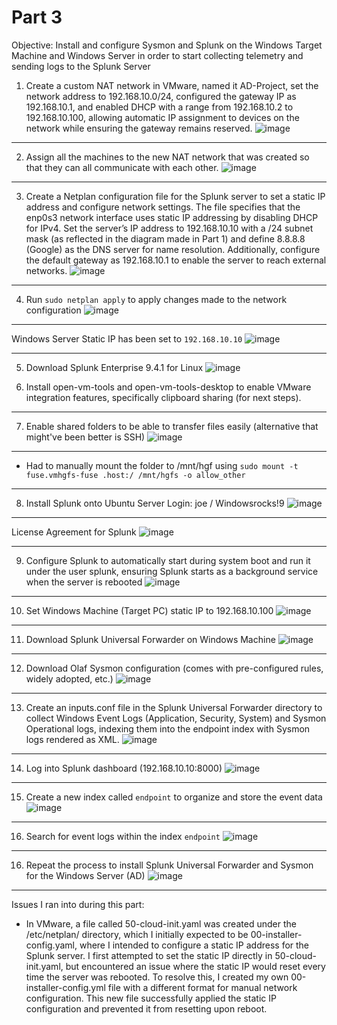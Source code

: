 # Part 3
Objective: Install and configure Sysmon and Splunk on the Windows Target Machine and Windows Server in order to start collecting telemetry and sending logs to the Splunk Server


1. Create a custom NAT network in VMware, named it AD-Project, set the network address to 192.168.10.0/24, configured the gateway IP as 192.168.10.1, and enabled DHCP with a range from 192.168.10.2 to 192.168.10.100, allowing automatic IP assignment to devices on the network while ensuring the gateway remains reserved.
![image](https://github.com/user-attachments/assets/49254983-3da1-4af9-9c4c-cd06bcfef5a6)

---
2. Assign all the machines to the new NAT network that was created so that they can all communicate with each other.
![image](https://github.com/user-attachments/assets/8980db4f-d108-435e-8f67-21c35f01ed40)

---
3. Create a Netplan configuration file for the Splunk server to set a static IP address and configure network settings. The file specifies that the enp0s3 network interface uses static IP addressing by disabling DHCP for IPv4. Set the server’s IP address to 192.168.10.10 with a /24 subnet mask (as reflected in the diagram made in Part 1) and define 8.8.8.8 (Google) as the DNS server for name resolution. Additionally, configure the default gateway as 192.168.10.1 to enable the server to reach external networks.
![image](https://github.com/user-attachments/assets/1e229fdc-d166-42c1-adac-797726425f42)

---
4. Run `sudo netplan apply` to apply changes made to the network configuration
![image](https://github.com/user-attachments/assets/010a6333-309f-41a2-b13a-8da1b2696f0b)

---

Windows Server Static IP has been set to `192.168.10.10`
![image](https://github.com/user-attachments/assets/4a6a29cf-9c7a-46e0-a872-96c66b6ffc31)

---
5. Download Splunk Enterprise 9.4.1 for Linux
![image](https://github.com/user-attachments/assets/5467cc9a-08e4-4e18-a549-2939e7c0516a)

6. Install open-vm-tools and open-vm-tools-desktop to enable VMware integration features, specifically clipboard sharing (for next steps).

---
7. Enable shared folders to be able to transfer files easily (alternative that might've been better is SSH)
![image](https://github.com/user-attachments/assets/125eddaa-5729-4a74-a1c0-8b963b0ade2e)

---

- Had to manually mount the folder to /mnt/hgf using `sudo mount -t fuse.vmhgfs-fuse .host:/ /mnt/hgfs -o allow_other`

---
8. Install Splunk onto Ubuntu Server
Login: joe / Windowsrocks!9
![image](https://github.com/user-attachments/assets/d38151c4-b872-4068-9d1a-020d10d9bced)

---
License Agreement for Splunk
![image](https://github.com/user-attachments/assets/915d5377-73c4-4eb1-8296-b99fe0152839)

---

9. Configure Splunk to automatically start during system boot and run it under the user splunk, ensuring Splunk starts as a background service when the server is rebooted
![image](https://github.com/user-attachments/assets/d214f8a6-a2a7-406e-8873-73c81d96a11c)

---

10. Set Windows Machine (Target PC) static IP to 192.168.10.100
![image](https://github.com/user-attachments/assets/07d0ba3a-c05d-4597-ae67-d0e9c0096a00)

---
11. Download Splunk Universal Forwarder on Windows Machine
![image](https://github.com/user-attachments/assets/3b2df4a9-1d79-4074-9eeb-3def8173a5d4)

---
12. Download Olaf Sysmon configuration (comes with pre-configured rules, widely adopted, etc.)
![image](https://github.com/user-attachments/assets/d4281456-a4a5-4bcd-bf41-2f4774af2251)

---
13. Create an inputs.conf file in the Splunk Universal Forwarder directory to collect Windows Event Logs (Application, Security, System) and Sysmon Operational logs, indexing them into the endpoint index with Sysmon logs rendered as XML.
![image](https://github.com/user-attachments/assets/201cbd88-45a6-4525-a507-456fc2df1f3c)

---
14. Log into Splunk dashboard (192.168.10.10:8000)
![image](https://github.com/user-attachments/assets/3589d25c-a81e-4aac-8e67-301a78125d87)

---
15. Create a new index called `endpoint` to organize and store the event data
![image](https://github.com/user-attachments/assets/9473ae06-d2d7-471a-a5a8-5decb34b4038)

---
16. Search for event logs within the index `endpoint`
![image](https://github.com/user-attachments/assets/400f0c83-1a15-4716-a071-a6639ad5ef05)

---
16. Repeat the process to install Splunk Universal Forwarder and Sysmon for the Windows Server (AD)
![image](https://github.com/user-attachments/assets/1af4d608-8cbc-4db3-9bf5-c701e785e344)

---
Issues I ran into during this part:
- In VMware, a file called 50-cloud-init.yaml was created under the /etc/netplan/ directory, which I initially expected to be 00-installer-config.yaml, where I intended to configure a static IP address for the Splunk server. I first attempted to set the static IP directly in 50-cloud-init.yaml, but encountered an issue where the static IP would reset every time the server was rebooted. To resolve this, I created my own 00-installer-config.yml file with a different format for manual network configuration. This new file successfully applied the static IP configuration and prevented it from resetting upon reboot.

